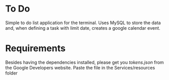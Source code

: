# To Do

Simple to do list application for the terminal. Uses MySQL to store the data and, when defining a task with limit date, creates a google calendar event.

# Requirements

Besides having the dependencies installed, please get you *tokens.json* from the Google Developers website.
Paste the file in the Services/resources folder